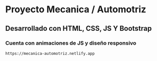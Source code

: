 
# Proyecto Mecanica / Automotriz

## Desarrollado con HTML, CSS, JS Y Bootstrap

### Cuenta con animaciones de JS y diseño responsivo

```
https://mecanica-automotriz.netlify.app

```